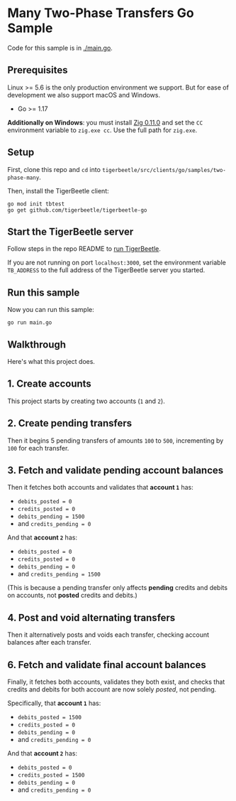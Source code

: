 <!-- This file is generated by [/src/scripts/client_readmes.zig](/src/scripts/client_readmes.zig). -->
# Many Two-Phase Transfers Go Sample

Code for this sample is in [./main.go](./main.go).

## Prerequisites

Linux >= 5.6 is the only production environment we
support. But for ease of development we also support macOS and Windows.
* Go >= 1.17

**Additionally on Windows**: you must install [Zig
0.11.0](https://ziglang.org/download/#release-0.11.0) and set the
`CC` environment variable to `zig.exe cc`. Use the full path for
`zig.exe`.

## Setup

First, clone this repo and `cd` into `tigerbeetle/src/clients/go/samples/two-phase-many`.

Then, install the TigerBeetle client:

```console
go mod init tbtest
go get github.com/tigerbeetle/tigerbeetle-go
```

## Start the TigerBeetle server

Follow steps in the repo README to [run
TigerBeetle](/README.md#running-tigerbeetle).

If you are not running on port `localhost:3000`, set
the environment variable `TB_ADDRESS` to the full
address of the TigerBeetle server you started.

## Run this sample

Now you can run this sample:

```console
go run main.go
```

## Walkthrough

Here's what this project does.

## 1. Create accounts

This project starts by creating two accounts (`1` and `2`).

## 2. Create pending transfers

Then it begins 5 pending transfers of amounts `100` to
`500`, incrementing by `100` for each transfer.

## 3. Fetch and validate pending account balances

Then it fetches both accounts and validates that **account `1`** has:
 * `debits_posted = 0`
 * `credits_posted = 0`
 * `debits_pending = 1500`
 * and `credits_pending = 0`

And that **account `2`** has:
 * `debits_posted = 0`
 * `credits_posted = 0`
 * `debits_pending = 0`
 * and `credits_pending = 1500`

(This is because a pending transfer only affects **pending**
credits and debits on accounts, not **posted** credits and
debits.)

## 4. Post and void alternating transfers

Then it alternatively posts and voids each transfer,
checking account balances after each transfer.

## 6. Fetch and validate final account balances

Finally, it fetches both accounts, validates they both exist,
and checks that credits and debits for both account are now
solely *posted*, not pending.

Specifically, that **account `1`** has:
 * `debits_posted = 1500`
 * `credits_posted = 0`
 * `debits_pending = 0`
 * and `credits_pending = 0`

And that **account `2`** has:
 * `debits_posted = 0`
 * `credits_posted = 1500`
 * `debits_pending = 0`
 * and `credits_pending = 0`
